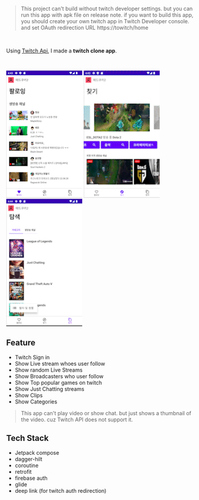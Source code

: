 > This project can't build without twitch developer settings. but you can run this app with apk file on release note. if you want to build this app, you should create your own twitch app in Twitch Developer console. and set OAuth redirection URL https://towitch/home

</br>

Using [Twitch Api](https://dev.twitch.tv/docs/api/), I made a **twitch clone app**.

</br>

<p float="left">
<img src="home_screen_demo.gif" alt="drawing" width="204" height="341"/>
<img src="finding_screen_demo.gif" alt="drawing" width="204" height="341"/>
<img src="explore_screen_demo.gif" alt="drawing" width="204" height="341"/>
</p>

## Feature
- Twitch Sign in
- Show Live stream whoes user follow
- Show random Live Streams
- Show Broadcasters who user follow
- Show Top popular games on twitch
- Show Just Chatting streams
- Show Clips
- Show Categories

> This app can't play video or show chat. but just shows a thumbnail of the video. cuz Twitch API does not support it.

## Tech Stack
- Jetpack compose
- dagger-hilt
- coroutine
- retrofit
- firebase auth
- glide
- deep link (for twitch auth redirection)

